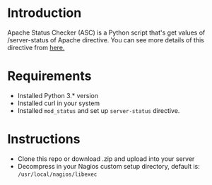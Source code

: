 # Introduction
Apache Status Checker (ASC) is a Python script that's get values of /server-status of Apache directive. 
You can see more details of this directive from
<a href="https://httpd.apache.org/docs/2.4/mod/mod_status.html" target="blank">here.</a>

# Requirements
- Installed Python 3.* version
- Installed curl in your system
- Installed `mod_status` and set up `server-status` directive.

# Instructions
- Clone this repo or download .zip and upload into your server
- Decompress in your Nagios custom setup directory, default is: `/usr/local/nagios/libexec`

